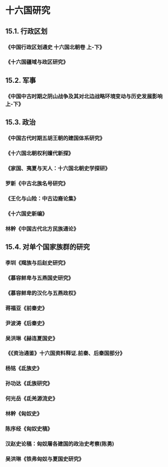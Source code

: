 # 十六国研究

## 15.1. 行政区划

### 《中国行政区划通史 十六国北朝卷 上-下》

### 《十六国疆域与政区研究》

## 15.2. 军事

### 《中国中古时期之阴山战争及其对北边战略环境变动与历史发展影响 上-下》

## 15.3. 政治

### 《中国古代时期五胡王朝的建国体系研究》

### 《十六国北朝权利嬗代新探》

### 《家国、夷夏与天人：十六国北朝史学探研》

### 罗新《中古北族名号研究》

### 《王化与山险：中古边裔论集》

### 《十六国史新编》

### 林幹《中国古代北方民族通论》

## 15.4. 对单个国家族群的研究

### 李圳《羯族与后赵史研究》

### 《慕容鲜卑与五燕国史研究》

### 《慕容鲜卑的汉化与五燕政权》

### 蒋福亚《前秦史》

### 尹波涛《后秦史》

### 吴洪琳《赫连夏国史》

### 《《资治通鉴》十六国资料释证.前秦、后秦国部分》

### 杨铭《氐族史》

### 孙功达《氐族研究》

### 何光岳《氐羌源流史》

### 林幹《匈奴史》

### 陈序经《匈奴史稿》

### 汉赵史论稿：匈奴屠各建国的政治史考察(陈勇)

### 吴洪琳《铁弗匈奴与夏国史研究》







